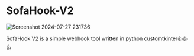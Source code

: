 # SofaHook-V2
![Screenshot 2024-07-27 231736](https://github.com/user-attachments/assets/6feeac54-9d39-42a3-9f82-0f1937907bbd)

SofaHook V2 is a simple webhook tool written in python customtkinter👍👍👍
